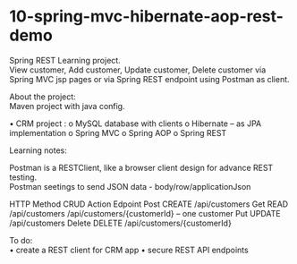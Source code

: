 # 10-spring-mvc-hibernate-aop-rest-demo
Spring REST Learning project.  
View customer, Add customer, Update customer, Delete customer via Spring MVC jsp pages or via Spring REST endpoint using Postman as client.

About the project:  
Maven project with java config.    

•	CRM  project : 
  o	MySQL database with clients
  o	Hibernate – as JPA implementation
  o	Spring MVC
  o	Spring AOP
  o	Spring REST


Learning notes:	  

Postman is a RESTClient, like a browser client design for advance REST testing.  
Postman seetings to send JSON data - body/row/applicationJson

HTTP Method	CRUD Action	Edpoint
Post	CREATE	/api/customers
Get	READ	/api/customers
/api/customers/{customerId} – one customer
Put	UPDATE	/api/customers
Delete	DELETE	/api/customers/{customerId}


To do: 	
•	create a REST client for CRM app
•	secure REST API endpoints

